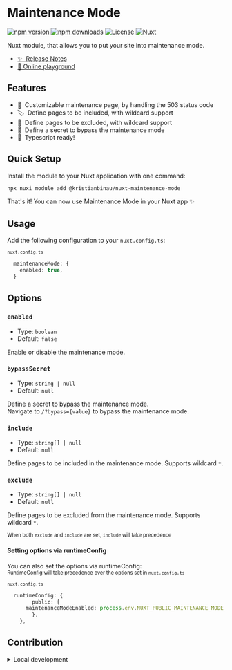 # Maintenance Mode

[![npm version][npm-version-src]][npm-version-href]
[![npm downloads][npm-downloads-src]][npm-downloads-href]
[![License][license-src]][license-href]
[![Nuxt][nuxt-src]][nuxt-href]

Nuxt module, that allows you to put your site into maintenance mode.

- [✨ &nbsp;Release Notes](/CHANGELOG.md)
- [🏀 Online playground](https://stackblitz.com/github/kristianbinau/nuxt-maintenance-mode?file=playground%2Fapp.vue)
<!-- - [📖 &nbsp;Documentation](https://example.com) -->

## Features

<!-- Highlight some of the features your module provide here -->

- 📝 &nbsp;Customizable maintenance page, by handling the 503 status code
- 🏷️ &nbsp;Define pages to be included, with wildcard support
- 🔖 &nbsp;Define pages to be excluded, with wildcard support
- 🔑 &nbsp;Define a secret to bypass the maintenance mode
- 🚀 &nbsp;Typescript ready!

## Quick Setup

Install the module to your Nuxt application with one command:

```bash
npx nuxi module add @kristianbinau/nuxt-maintenance-mode
```

That's it! You can now use Maintenance Mode in your Nuxt app ✨

## Usage

Add the following configuration to your `nuxt.config.ts`:

<small><code>nuxt.config.ts</code></small>
```ts
  maintenanceMode: {
    enabled: true,
  }
```

## Options

### `enabled`

- Type: `boolean`
- Default: `false`

Enable or disable the maintenance mode.

### `bypassSecret`

- Type: `string | null`
- Default: `null`

Define a secret to bypass the maintenance mode.  
Navigate to `/?bypass={value}` to bypass the maintenance mode.	

### `include`

- Type: `string[] | null`
- Default: `null`

Define pages to be included in the maintenance mode. Supports wildcard `*`.

### `exclude`

- Type: `string[] | null`
- Default: `null`

Define pages to be excluded from the maintenance mode. Supports wildcard `*`.

<small>When both `exclude` and `include` are set, `include` will take precedence</small>

#### Setting options via runtimeConfig

You can also set the options via runtimeConfig:  
<small>RuntimeConfig will take precedence over the options set in `nuxt.config.ts`</small>

<small><code>nuxt.config.ts</code></small>
```ts
  runtimeConfig: {
		public: {
      maintenanceModeEnabled: process.env.NUXT_PUBLIC_MAINTENANCE_MODE_ENABLED,
		},
	},
```

## Contribution

<details>
  <summary>Local development</summary>
  
  ```bash
  # Install dependencies
  npm install
  
  # Generate type stubs
  npm run dev:prepare
  
  # Develop with the playground
  npm run dev
  
  # Build the playground
  npm run dev:build
  
  # Run ESLint
  npm run lint
  
  # Run Vitest
  npm run test
  npm run test:watch
  
  # Release new version
  npm run release
  ```

</details>

<!-- Badges -->

[npm-version-src]: https://img.shields.io/npm/v/@kristianbinau/nuxt-maintenance-mode/latest.svg?style=flat&colorA=020420&colorB=00DC82
[npm-version-href]: https://npmjs.com/package/@kristianbinau/nuxt-maintenance-mode
[npm-downloads-src]: https://img.shields.io/npm/dm/@kristianbinau/nuxt-maintenance-mode.svg?style=flat&colorA=020420&colorB=00DC82
[npm-downloads-href]: https://npm.chart.dev/@kristianbinau/nuxt-maintenance-mode
[license-src]: https://img.shields.io/npm/l/@kristianbinau/nuxt-maintenance-mode.svg?style=flat&colorA=020420&colorB=00DC82
[license-href]: https://npmjs.com/package/@kristianbinau/nuxt-maintenance-mode
[nuxt-src]: https://img.shields.io/badge/Nuxt-020420?logo=nuxt.js
[nuxt-href]: https://nuxt.com

